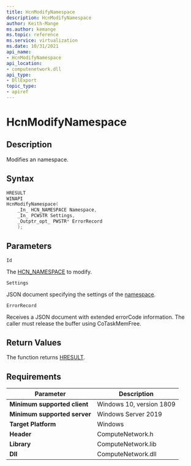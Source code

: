 ```yaml
---
title: HcnModifyNamespace
description: HcnModifyNamespace
author: Keith-Mange
ms.author: kemange
ms.topic: reference
ms.service: virtualization
ms.date: 10/31/2021
api_name:
- HcnModifyNamespace
api_location:
- computenetwork.dll
api_type:
- DllExport
topic_type:
- apiref
---
```

# HcnModifyNamespace

## Description

Modifies an namespace.

## Syntax

```cpp
HRESULT
WINAPI
HcnModifyNamespace(
    _In_ HCN_NAMESPACE Namespace,
    _In_ PCWSTR Settings,
    _Outptr_opt_ PWSTR* ErrorRecord
    );

```

## Parameters

`Id`

The [HCN\_NAMESPACE](./HCN_NAMESPACE.md) to modify.

`Settings`

JSON document specifying the settings of the [namespace](./../HNS_Schema.md#HostComputeNamespace).

`ErrorRecord`

Receives a JSON document with extended errorCode information. The caller must release the buffer using CoTaskMemFree.

## Return Values

The function returns [HRESULT](./HCNHResult.md).

## Requirements

|Parameter|Description|
|---|---|
| **Minimum supported client** | Windows 10, version 1809 |
| **Minimum supported server** | Windows Server 2019 |
| **Target Platform** | Windows |
| **Header** | ComputeNetwork.h |
| **Library** | ComputeNetwork.lib |
| **Dll** | ComputeNetwork.dll |






